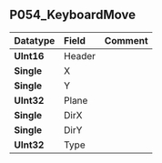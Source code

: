 ## P054\_KeyboardMove ##
| **Datatype** | **Field** | **Comment** |
|:-------------|:----------|:------------|
| **UInt16** | Header |  |
| **Single** | X |  |
| **Single** | Y |  |
| **UInt32** | Plane |  |
| **Single** | DirX |  |
| **Single** | DirY |  |
| **UInt32** | Type |  |